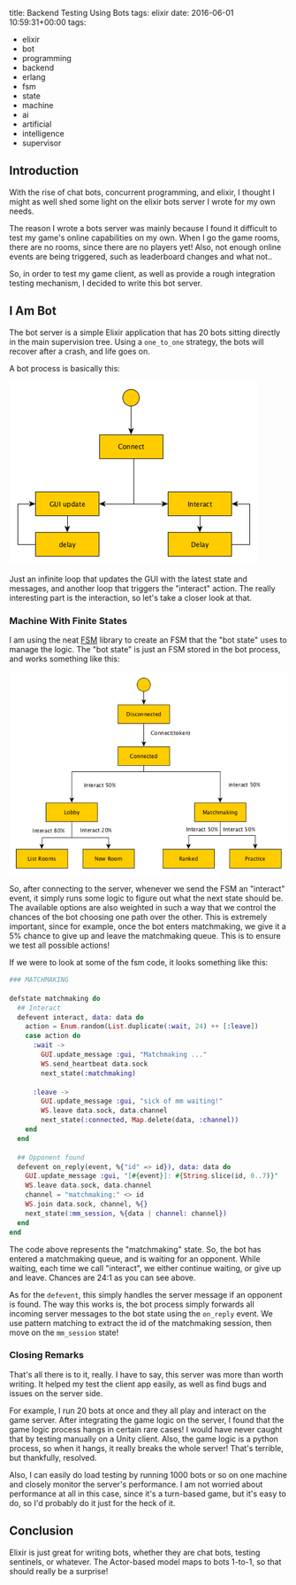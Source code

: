 title: Backend Testing Using Bots
tags: elixir
date: 2016-06-01 10:59:31+00:00
tags:
- elixir
- bot
- programming
- backend
- erlang
- fsm
- state
- machine
- ai
- artificial
- intelligence
- supervisor

## Introduction

With the rise of chat bots, concurrent programming, and elixir, I thought I might as well shed some light on the elixir bots server I wrote for my own needs.

The reason I wrote a bots server was mainly because I found it difficult to test my game's online capabilities on my own. When I go the game rooms, there are no rooms, since there are no players yet! Also, not enough online events are being triggered, such as leaderboard changes and what not..

So, in order to test my game client, as well as provide a rough integration testing mechanism, I decided to write this bot server.

## I Am Bot

The bot server is a simple Elixir application that has 20 bots sitting directly in the main supervision tree. Using a `one_to_one` strategy, the bots will recover after a crash, and life goes on.

A bot process is basically this:

![fc](/images/bot-fc.png)

Just an infinite loop that updates the GUI with the latest state and messages, and another loop that triggers the "interact" action. The really interesting part is the interaction, so let's take a closer look at that.

### Machine With Finite States

I am using the neat [FSM][fsm-github] library to create an FSM that the "bot state" uses to manage the logic. The "bot state" is just an FSM stored in the bot process, and works something like this:

![fsm](/images/bot-fsm.png)

So, after connecting to the server, whenever we send the FSM an "interact" event, it simply runs some logic to figure out what the next state should be. The available options are also weighted in such a way that we control the chances of the bot choosing one path over the other. This is extremely important, since for example, once the bot enters matchmaking, we give it a 5% chance to give up and leave the matchmaking queue. This is to ensure we test all possible actions!

If we were to look at some of the fsm code, it looks something like this:

```elixir
### MATCHMAKING

defstate matchmaking do
  ## Interact
  defevent interact, data: data do
    action = Enum.random(List.duplicate(:wait, 24) ++ [:leave])
    case action do
      :wait ->
        GUI.update_message :gui, "Matchmaking ..."
        WS.send_heartbeat data.sock
        next_state(:matchmaking)

      :leave ->
        GUI.update_message :gui, "sick of mm waiting!"
        WS.leave data.sock, data.channel
        next_state(:connected, Map.delete(data, :channel))
    end
  end

  ## Opponent found
  defevent on_reply(event, %{"id" => id}), data: data do
    GUI.update_message :gui, "[#{event}]: #{String.slice(id, 0..7)}"
    WS.leave data.sock, data.channel
    channel = "matchmaking:" <> id
    WS.join data.sock, channel, %{}
    next_state(:mm_session, %{data | channel: channel})
  end
end
```

The code above represents the "matchmaking" state. So, the bot has entered a matchmaking queue, and is waiting for an opponent. While waiting, each time we call "interact", we either continue waiting, or give up and leave. Chances are 24:1 as you can see above.

As for the `defevent`, this simply handles the server message if an opponent is found. The way this works is, the bot process simply forwards all incoming server messages to the bot state using the `on_reply` event. We use pattern matching to extract the id of the matchmaking session, then move on the `mm_session` state!

### Closing Remarks

That's all there is to it, really. I have to say, this server was more than worth writing. It helped my test the client app easily, as well as find bugs and issues on the server side.

For example, I run 20 bots at once and they all play and interact on the game server. After integrating the game logic on the server, I found that the game logic process hangs in certain rare cases! I would have never caught that by testing manually on a Unity client. Also, the game logic is a python process, so when it hangs, it really breaks the whole server! That's terrible, but thankfully, resolved.

Also, I can easily do load testing by running 1000 bots or so on one machine and closely monitor the server's performance. I am not worried about performance at all in this case, since it's a turn-based game, but it's easy to do, so I'd probably do it just for the heck of it.

## Conclusion

Elixir is just great for writing bots, whether they are chat bots, testing sentinels, or whatever. The Actor-based model maps to bots 1-to-1, so that should really be a surprise!

[fsm-github]: https://github.com/sasa1977/fsm
